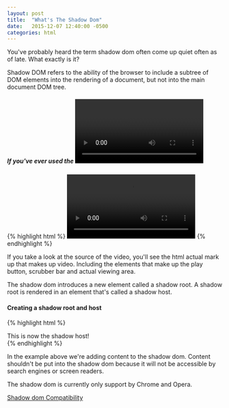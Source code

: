 ```yaml
---
layout: post
title:  "What's The Shadow Dom"
date:   2015-12-07 12:40:00 -0500
categories: html
---
```


You've probably heard the term shadow dom often come up quiet often as of late. What exactly is it?

Shadow DOM refers to the ability of the browser to include a subtree of DOM elements into the rendering of a document, but not into the main document DOM tree. 

##### If you've ever used the <video> tag then you've have interacted with the shadow dom.

{% highlight html %}
	<video src="http://craftymind.com/factory/html5video/BigBuckBunny_640x360.mp4" controls></video>
{% endhighlight %}

If you take a look at the source of the video, you'll see the html actual mark up that makes up video. Including the elements that make up the play button, scrubber bar and actual viewing area.

The shadow dom introduces a new element called a shadow root. A shadow root is rendered in an element that's called a shadow host.

#### Creating a shadow root and host

{% highlight html %}
<div>This is now the shadow host!</div>
<script>
  var host = document.querySelector(‘div’);
  var root = host.webkitCreateShadowRoot();
  root.textContent = ‘Hello, Im the shadow root!’;
</script>
{% endhighlight %}

In the example above we're adding content to the shadow dom. Content shouldn't be put into the shadow dom because it will not be accessible by search engines or screen readers.

The shadow dom is currently only support by Chrome and Opera.

[Shadow dom Compatibility](http://caniuse.com/#search=shadow%20dom)